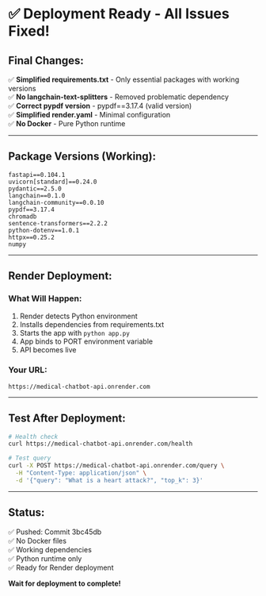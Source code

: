 # ✅ Deployment Ready - All Issues Fixed!

## Final Changes:

✅ **Simplified requirements.txt** - Only essential packages with working versions  
✅ **No langchain-text-splitters** - Removed problematic dependency  
✅ **Correct pypdf version** - pypdf==3.17.4 (valid version)  
✅ **Simplified render.yaml** - Minimal configuration  
✅ **No Docker** - Pure Python runtime

---

## Package Versions (Working):

```
fastapi==0.104.1
uvicorn[standard]==0.24.0
pydantic==2.5.0
langchain==0.1.0
langchain-community==0.0.10
pypdf==3.17.4
chromadb
sentence-transformers==2.2.2
python-dotenv==1.0.1
httpx==0.25.2
numpy
```

---

## Render Deployment:

### What Will Happen:

1. Render detects Python environment
2. Installs dependencies from requirements.txt
3. Starts the app with `python app.py`
4. App binds to PORT environment variable
5. API becomes live

### Your URL:

```
https://medical-chatbot-api.onrender.com
```

---

## Test After Deployment:

```bash
# Health check
curl https://medical-chatbot-api.onrender.com/health

# Test query
curl -X POST https://medical-chatbot-api.onrender.com/query \
  -H "Content-Type: application/json" \
  -d '{"query": "What is a heart attack?", "top_k": 3}'
```

---

## Status:

✅ Pushed: Commit 3bc45db  
✅ No Docker files  
✅ Working dependencies  
✅ Python runtime only  
✅ Ready for Render deployment

**Wait for deployment to complete!**

